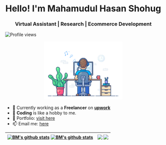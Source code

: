 <h1 align='center'> Hello! I'm Mahamudul Hasan Shohug</h1>
<h3 align='center'> Virtual Assistant | Research | Ecommerce Development </h1>

![Profile views](https://komarev.com/ghpvc/?username=bshohug)  

<p align="center"><a href="https://bshohug.github.io"><img width="50%" alt="Hello, I'm BM!" src="https://github.com/bshohug/bshohug/blob/main/dev-gifs/coding.gif" /></a></p>


- 🔭 Currently working as a **Freelancer** on [**upwork**](https://www.upwork.com/freelancers/~01fd64432f25a3cc81)
- 🌱 **Coding** is like a hobby to me.
- 💼 Portfolio: [visit here](https://www.upwork.com/freelancers/~01fd64432f25a3cc81) 
- 📫 Email me: [here](mailto:bmmahamudul@gmail.com) 




| <a href="https://github.com/anuraghazra/github-readme-stats#gh-dark-mode-only"><img align="center" src="https://github-readme-stats.vercel.app/api?username=bshohug&show_icons=true&include_all_commits=true&theme=algolia&hide_border=true#gh-dark-mode-only" alt="BM's github stats" /></a> <a href="https://github.com/anuraghazra/github-readme-stats#gh-light-mode-only"><img align="center" src="https://github-readme-stats.vercel.app/api?username=bshohug&show_icons=true&include_all_commits=true&theme=default&hide_border=true&rank_icon=github#gh-light-mode-only" alt="BM's github stats" /></a>  | <a href="https://github.com/anuraghazra/github-readme-stats#gh-dark-mode-only"><img align="center" src="https://github-readme-stats.vercel.app/api/top-langs/?username=bshohug&layout=compact&theme=algolia&hide_border=true#gh-dark-mode-only" /></a> <a href="https://github.com/anuraghazra/github-readme-stats#gh-light-mode-only"><img align="center" src="https://github-readme-stats.vercel.app/api/top-langs/?username=bshohug&layout=compact&theme=default&hide_border=true#gh-light-mode-only" /></a> |
| ------------- | ------------- |


